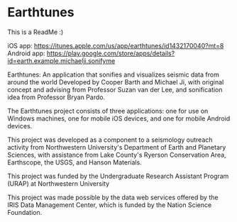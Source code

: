 # Earthtunes
This is a ReadMe
:)

iOS app: https://itunes.apple.com/us/app/earthtunes/id1432170040?mt=8
Android app: https://play.google.com/store/apps/details?id=earth.example.michaelji.sonifyme

Earthtunes: An application that sonifies and visualizes seismic data from around the world
Developed by Cooper Barth and Michael Ji, with original concept and advising from Professor Suzan van der Lee, and sonification idea from Professor Bryan Pardo.

The Earthtunes project consists of three applications: one for use on Windows machines, one for mobile iOS devices, and one for mobile Android devices.

This project was developed as a component to a seismology outreach activity from Northwestern University's Department of Earth and Planetary Sciences,
with assistance from Lake County's Ryerson Conservation Area, Earthscope, the USGS, and Hanson Materials.

This project was funded by the Undergraduate Research Assistant Program (URAP) at Northwestern University

This project was made possible by the data web services offered by the IRIS Data Management Center, which is funded by the Nation Science Foundation.
